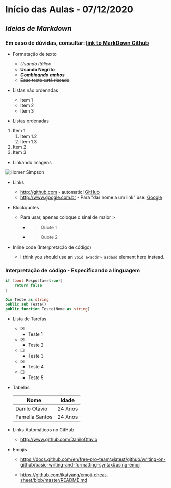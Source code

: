 # Início das Aulas - 07/12/2020

## _**Ideias de Markdown**_ 
### Em caso de dúvidas, consultar: [link to MarkDown Github](https://guides.github.com/features/mastering-markdown/)

- Formatação de texto
    - *Usando Itálico*
    - **Usando Negrito**
    - _**Combinando ambos**_
    - ~~Esse texto está riscado~~

- Listas não ordenadas
  - Item 1
  - Item 2
  - Item 3

- Listas ordenadas

1. Item 1
   1. Item 1.2
   2. Item 1.3
2. Item 2
3. Item 3

- Linkando Imagens

![Homer Simpson](https://upload.wikimedia.org/wikipedia/pt/thumb/0/02/Homer_Simpson_2006.png/200px-Homer_Simpson_2006.png)

- Links
  - http://github.com - automatic! [GitHub](http://github.com)
  - http://www.google.com.br - Para "dar nome a um link" use: [Google](http://www.google.com.br)

- Blockquotes
  - Para usar, apenas coloque o sinal de maior >
    - >Quote 1
    - >Quote 2

- Inline code (Interpretação de código)
  - I think you should use an `void a<addr> asdasd` element here instead.

### Interpretação de código - Especificando a linguagem

```C#
if (bool Resposta==true){
    return false
}
```

```vb
Dim Teste as string
public sub Testa()
public function Teste(Nome as string)
```

- Lista de Tarefas
  - [x] - Teste 1
  - [x] - Teste 2
  - [ ] - Teste 3
  - [x] - Teste 4
  - [ ] - Teste 5

- Tabelas
    
    Nome | Idade
    --------------- | ---------------
    Danilo Otávio | 24 Anos
    Pamella Santos | 24 Anos

- Links Automáticos no GitHub
  - http://www.github.com/DaniloOtavio

- Emojis
  - https://docs.github.com/en/free-pro-team@latest/github/writing-on-github/basic-writing-and-formatting-syntax#using-emoji
  
  - https://github.com/ikatyang/emoji-cheat-sheet/blob/master/README.md